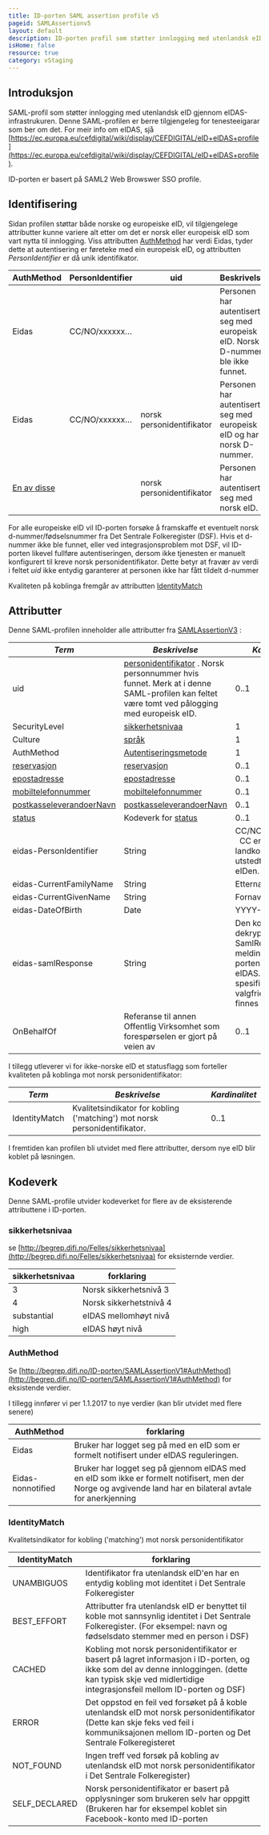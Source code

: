 ```yaml
---
title: ID-porten SAML assertion profile v5
pageid: SAMLAssertionv5
layout: default
description: ID-porten profil som støtter innlogging med utenlandsk eID gjennom eIDAS-infrastrukuren
isHome: false
resource: true
category: vStaging
---
```


## Introduksjon

SAML-profil som støtter innlogging med utenlandsk eID gjennom eIDAS-infrastrukuren. Denne SAML-profilen er berre tilgjengeleg for tenesteeigarar som ber om det. For meir info om eIDAS, sjå [https://ec.europa.eu/cefdigital/wiki/display/CEFDIGITAL/eID+eIDAS+profile](https://ec.europa.eu/cefdigital/wiki/display/CEFDIGITAL/eID+eIDAS+profile).

ID-porten er basert på SAML2 Web Browswer SSO profile.


## Identifisering

Sidan profilen støttar både norske og europeiske eID, vil tilgjengelege attributter kunne variere alt etter om det er norsk eller europeisk eID som vart nytta til innlogging. Viss attributten [AuthMethod](#authmethod) har verdi Eidas, tyder dette at autentisering er føreteke med ein europeisk eID, og attributten *PersonIdentifier* er då unik identifikator.

| AuthMethod | PersonIdentifier | uid | Beskrivelse |
| --- | ---- | --- | --- |
| Eidas | CC/NO/xxxxxx… | <tomt> | Personen har autentisert seg med europeisk eID. Norsk D-nummer ble ikke funnet.|
| Eidas | CC/NO/xxxxxx… | norsk personidentifikator | Personen har autentisert seg med europeisk eID og har norsk D-nummer. |
| [En av disse](https://begrep.difi.no/ID-porten/SAMLAssertionV1)| <tomt> | norsk personidentifikator | Personen har autentisert seg med norsk eID. |

For alle europeiske eID vil ID-porten forsøke å framskaffe et eventuelt norsk d-nummer/fødselsnummer fra Det Sentrale Folkeregister (DSF). Hvis et d-nummer ikke ble funnet, eller ved integrasjonsproblem mot DSF, vil ID-porten likevel fullføre autentiseringen, dersom ikke tjenesten er manuelt konfigurert til kreve norsk personidentifikator. Dette betyr at fravær av verdi i feltet *uid* ikke entydig garanterer at personen ikke har fått tildelt d-nummer

Kvaliteten på koblinga fremgår av attributten [IdentityMatch](#identitymatch)


## Attributter


Denne SAML-profilen inneholder alle attributter fra [SAMLAssertionV3](https://begrep.difi.no/ID-porten/SAMLAssertionV3) :

| *Term* | *Beskrivelse* | *Kardinalitet* |
| --- | --- | --- |
| uid | [personidentifikator](/Felles/personidentifikator) . Norsk personnummer hvis funnet. Merk at i denne SAML-profilen kan feltet være tomt ved pålogging med europeisk eID. | 0..1 |
| SecurityLevel | [sikkerhetsnivaa](/Felles/sikkerhetsnivaa) | 1 |
| Culture | [språk](/Felles/spraak) | 1 |
| AuthMethod | [Autentiseringsmetode](SAMLAssertionV1#AuthMethod) | 1 |
| [reservasjon](/Felles/reservasjon) | [reservasjon](/Felles/reservasjon) | 0..1 |
| [epostadresse](/Felles/epostadresse) | [epostadresse](/Felles/epostadresse) | 0..1 |
| [mobiltelefonnummer](/Felles/mobiltelefonnummer) | [mobiltelefonnummer](/Felles/mobiltelefonnummer) | 0..1 |
| [postkasseleverandoerNavn](/Felles/postkasseleverandoerNavn) | [postkasseleverandoerNavn](/Felles/postkasseleverandoerNavn) | 0..1 |
| [status](/Felles/status) | Kodeverk for [status](#status) | 0..1 |
|eidas-PersonIdentifier  |String |CC/NO/xxxxxxxxxx… &nbsp;  CC er ISO3166-1 landkode som har utstedt den aktuelle eIDen. | 0..1 | 
|eidas-CurrentFamilyName |String | Etternavn | 0..1 |
|eidas-CurrentGivenName  |String | Fornavn | 0..1 |
|eidas-DateOfBirth       |Date   | YYYY-MM-DD | 0..1 |
|eidas-samlResponse       |String | Den komplette, dekrypterte SamlRespons-meldingen som ID-porten mottok fra eIDAS.  Sektor-spesifikke og valgfrie attributter vil finnes her|
| OnBehalfOf | Referanse til annen Offentlig Virksomhet som forespørselen er gjort på veien av | 0..1 |


I tillegg utleverer vi for ikke-norske eID et statusflagg som forteller kvaliteten på koblinga mot norsk personidentifikator:

| *Term* | *Beskrivelse* | *Kardinalitet* |
| --- | --- | --- |
| IdentityMatch | Kvalitetsindikator for kobling ('matching') mot norsk personidentifikator.| 0..1 |


I fremtiden kan profilen bli utvidet med flere attributter, dersom nye eID blir koblet på løsningen.


## Kodeverk

Denne SAML-profile utvider kodeverket for flere av de eksisterende attributtene i ID-porten.

### sikkerhetsnivaa

se [http://begrep.difi.no/Felles/sikkerhetsnivaa](http://begrep.difi.no/Felles/sikkerhetsnivaa) for eksisternde verdier.

| sikkerhetsnivaa | forklaring |
| --- | --- |
| 3 | Norsk sikkerhetsnivå 3 |
| 4 | Norsk sikkerhetstnivå 4 |
| substantial | eIDAS mellomhøyt nivå |
| high        | eIDAS høyt nivå|


### AuthMethod

Se [http://begrep.difi.no/ID-porten/SAMLAssertionV1#AuthMethod](http://begrep.difi.no/ID-porten/SAMLAssertionV1#AuthMethod) for eksistende verdier.

I tillegg innfører vi per 1.1.2017 to nye verdier (kan blir utvidet med flere senere)

| AuthMethod | forklaring |
| --- | --- |
| Eidas | Bruker har logget seg på med en eID som er formelt notifisert under eIDAS reguleringen.  |
| Eidas-nonnotified | Bruker har logget seg på gjennom eIDAS med en eID som ikke er formelt notifisert, men der Norge og avgivende land har en bilateral avtale for anerkjenning |


### IdentityMatch

Kvalitetsindikator for kobling ('matching') mot norsk personidentifikator

| IdentityMatch | forklaring |
| --- | --- |
| UNAMBIGUOS | Identifikator fra utenlandsk eID'en har en entydig kobling mot identitet i Det Sentrale Folkeregister |
| BEST_EFFORT | Attributter fra utenlandsk eID er benyttet til koble mot sannsynlig identitet i Det Sentrale Folkeregister.  (For eksempel: navn og fødselsdato stemmer med en person i DSF) |
| CACHED | Kobling mot norsk personidentifikator er basert på lagret informasjon i ID-porten, og ikke som del av denne innloggingen.  (dette kan typisk skje ved midlertidige integrasjonsfeil mellom ID-porten og DSF)|
| ERROR | Det oppstod en feil ved forsøket på å koble utenlandsk eID mot norsk personidentifikator (Dette kan skje feks ved feil i kommuniksajonen mellom ID-porten og Det Sentrale Folkeregisteret|
|NOT_FOUND | Ingen treff ved forsøk på kobling av utenlandsk eID mot norsk personidentifikator i Det Sentrale Folkeregister)|
|SELF_DECLARED | Norsk personidentifikator er basert på opplysninger som brukeren selv har oppgitt (Brukeren har for eksempel koblet sin Facebook-konto med ID-porten|

